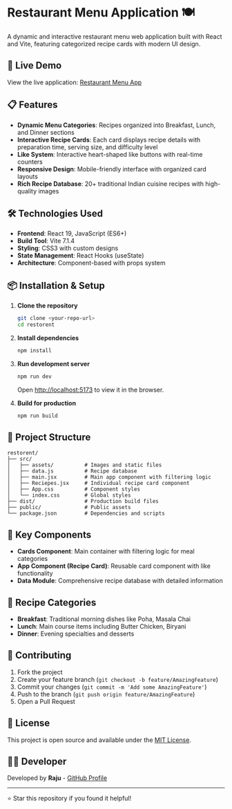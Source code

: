 # Restaurant Menu Application 🍽️

A dynamic and interactive restaurant menu web application built with React and Vite, featuring categorized recipe cards with modern UI design.

## 🚀 Live Demo
View the live application: [Restaurant Menu App](#) <!-- Add your deployment link here -->

## 📋 Features

- **Dynamic Menu Categories**: Recipes organized into Breakfast, Lunch, and Dinner sections
- **Interactive Recipe Cards**: Each card displays recipe details with preparation time, serving size, and difficulty level
- **Like System**: Interactive heart-shaped like buttons with real-time counters
- **Responsive Design**: Mobile-friendly interface with organized card layouts
- **Rich Recipe Database**: 20+ traditional Indian cuisine recipes with high-quality images

## 🛠️ Technologies Used

- **Frontend**: React 19, JavaScript (ES6+)
- **Build Tool**: Vite 7.1.4
- **Styling**: CSS3 with custom designs
- **State Management**: React Hooks (useState)
- **Architecture**: Component-based with props system

## 📦 Installation & Setup

1. **Clone the repository**
   ```bash
   git clone <your-repo-url>
   cd restorent
   ```

2. **Install dependencies**
   ```bash
   npm install
   ```

3. **Run development server**
   ```bash
   npm run dev
   ```
   Open [http://localhost:5173](http://localhost:5173) to view it in the browser.

4. **Build for production**
   ```bash
   npm run build
   ```

## 📁 Project Structure

```
restorent/
├── src/
│   ├── assets/          # Images and static files
│   ├── data.js          # Recipe database
│   ├── main.jsx         # Main app component with filtering logic
│   ├── Reciepes.jsx     # Individual recipe card component
│   ├── App.css          # Component styles
│   └── index.css        # Global styles
├── dist/                # Production build files
├── public/              # Public assets
└── package.json         # Dependencies and scripts
```

## 🎯 Key Components

- **Cards Component**: Main container with filtering logic for meal categories
- **App Component (Recipe Card)**: Reusable card component with like functionality
- **Data Module**: Comprehensive recipe database with detailed information

## 🍳 Recipe Categories

- **Breakfast**: Traditional morning dishes like Poha, Masala Chai
- **Lunch**: Main course items including Butter Chicken, Biryani
- **Dinner**: Evening specialties and desserts

## 🤝 Contributing

1. Fork the project
2. Create your feature branch (`git checkout -b feature/AmazingFeature`)
3. Commit your changes (`git commit -m 'Add some AmazingFeature'`)
4. Push to the branch (`git push origin feature/AmazingFeature`)
5. Open a Pull Request

## 📝 License

This project is open source and available under the [MIT License](LICENSE).

## 👨‍💻 Developer

Developed by **Raju** - [GitHub Profile](#) <!-- Add your GitHub profile link -->

---

⭐ Star this repository if you found it helpful!

